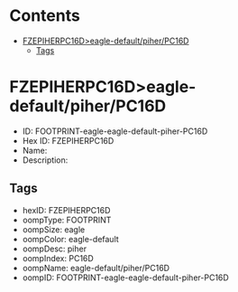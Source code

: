 



Contents
========

* [FZEPIHERPC16D>eagle-default/piher/PC16D](#fzepiherpc16deagle-defaultpiherpc16d)
	* [Tags](#tags)

# FZEPIHERPC16D>eagle-default/piher/PC16D

- ID: FOOTPRINT-eagle-eagle-default-piher-PC16D
- Hex ID: FZEPIHERPC16D
- Name: 
- Description: 

## Tags

- hexID: FZEPIHERPC16D
- oompType: FOOTPRINT
- oompSize: eagle
- oompColor: eagle-default
- oompDesc: piher
- oompIndex: PC16D
- oompName: eagle-default/piher/PC16D
- oompID: FOOTPRINT-eagle-eagle-default-piher-PC16D

